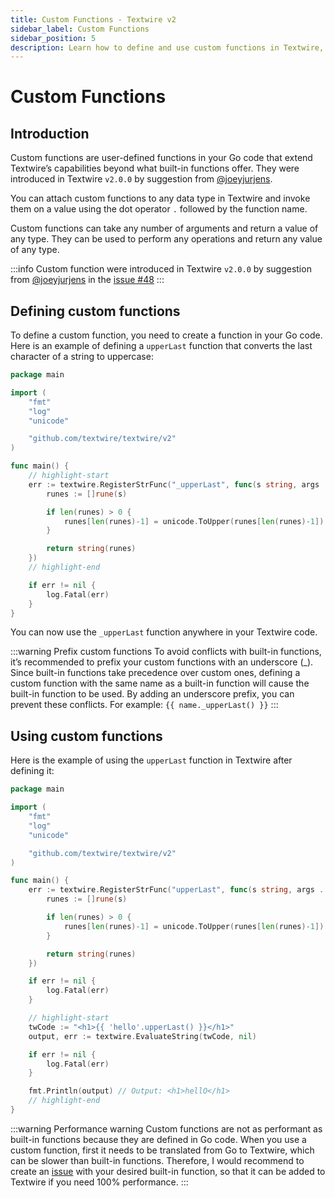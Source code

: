 ```yaml
---
title: Custom Functions - Textwire v2
sidebar_label: Custom Functions
sidebar_position: 5
description: Learn how to define and use custom functions in Textwire, enabling you to extend the functionality of Textwire by incorporating user-defined operations
---
```


# Custom Functions

## Introduction
Custom functions are user-defined functions in your Go code that extend Textwire’s capabilities beyond what built-in functions offer. They were introduced in Textwire `v2.0.0` by suggestion from [@joeyjurjens](https://github.com/joeyjurjens).

You can attach custom functions to any data type in Textwire and invoke them on a value using the dot operator `.` followed by the function name.

Custom functions can take any number of arguments and return a value of any type. They can be used to perform any operations and return any value of any type.

:::info
Custom function were introduced in Textwire `v2.0.0` by suggestion from [\@joeyjurjens](https://github.com/joeyjurjens) in the [issue #48](https://github.com/textwire/textwire/issues/18)
:::

## Defining custom functions
To define a custom function, you need to create a function in your Go code. Here is an example of defining a `upperLast` function that converts the last character of a string to uppercase:

```go
package main

import (
	"fmt"
	"log"
	"unicode"

	"github.com/textwire/textwire/v2"
)

func main() {
    // highlight-start
    err := textwire.RegisterStrFunc("_upperLast", func(s string, args ...interface{}) string {
        runes := []rune(s)

        if len(runes) > 0 {
            runes[len(runes)-1] = unicode.ToUpper(runes[len(runes)-1])
        }

        return string(runes)
    })
    // highlight-end

    if err != nil {
        log.Fatal(err)
    }
}
```

You can now use the `_upperLast` function anywhere in your Textwire code.

:::warning Prefix custom functions
To avoid conflicts with built-in functions, it’s recommended to prefix your custom functions with an underscore (_). Since built-in functions take precedence over custom ones, defining a custom function with the same name as a built-in function will cause the built-in function to be used. By adding an underscore prefix, you can prevent these conflicts. For example: `{{ name._upperLast() }}`
:::

## Using custom functions
Here is the example of using the `upperLast` function in Textwire after defining it:

```go
package main

import (
	"fmt"
	"log"
	"unicode"

	"github.com/textwire/textwire/v2"
)

func main() {
    err := textwire.RegisterStrFunc("upperLast", func(s string, args ...interface{}) string {
        runes := []rune(s)

        if len(runes) > 0 {
            runes[len(runes)-1] = unicode.ToUpper(runes[len(runes)-1])
        }

        return string(runes)
    })

    if err != nil {
        log.Fatal(err)
    }

    // highlight-start
    twCode := "<h1>{{ 'hello'.upperLast() }}</h1>"
    output, err := textwire.EvaluateString(twCode, nil)

    if err != nil {
        log.Fatal(err)
    }

    fmt.Println(output) // Output: <h1>hellO</h1>
    // highlight-end
}
```

:::warning Performance warning
Custom functions are not as performant as built-in functions because they are defined in Go code. When you use a custom function, first it needs to be translated from Go to Textwire, which can be slower than built-in functions. Therefore, I would recommend to create an [issue](https://github.com/textwire/textwire/issues) with your desired built-in function, so that it can be added to Textwire if you need 100% performance.
:::